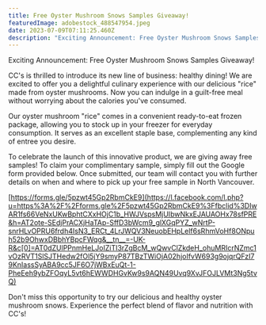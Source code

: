 ```yaml
---
title: Free Oyster Mushroom Snows Samples Giveaway!
featuredImage: adobestock_488547954.jpeg
date: 2023-07-09T07:11:25.460Z
description: "Exciting Announcement: Free Oyster Mushroom Snows Samples Giveaway!"
---
```

<!--StartFragment-->

Exciting Announcement: Free Oyster Mushroom Snows Samples Giveaway!

CC's is thrilled to introduce its new line of business: healthy dining! We are excited to offer you a delightful culinary experience with our delicious "rice" made from oyster mushrooms. Now you can indulge in a guilt-free meal without worrying about the calories you've consumed.

Our oyster mushroom "rice" comes in a convenient ready-to-eat frozen package, allowing you to stock up in your freezer for everyday [](<>)consumption. It serves as an excellent staple base, complementing any kind of entree you desire.

To celebrate the launch of this innovative product, we are giving away free samples! To claim your complimentary sample, simply fill out the Google form provided below. Once submitted, our team will contact you with further details on when and where to pick up your free sample in North Vancouver.

[https://forms.gle/5pzwt45Gp2RbmCkE9](https://l.facebook.com/l.php?u=https%3A%2F%2Fforms.gle%2F5pzwt45Gp2RbmCkE9%3Ffbclid%3DIwAR1fs66VeNxUKwBphtCXxHOjC1b_HWJVspsMjUIbwNkxEJAUAOHx78sfPRE&h=AT2ote-SEdjPrACXjHaTAp-SffD3bWcm9_glXGqPYZ_wNrtP-snrHLvOPRU6frdh4IsN3_ERCt_4LrJWQV3NeuobEHpLelf6sRhmVoHf8ONpuh52b9OhwxDBbhYBpcFWqg&__tn__=-UK-R&c[0]=AT0dZUlPPnmHeLJoIZiTI3rZgBcM_wQwvClZkdeH_ohuMRIcrNZmc1vOzRVT1SlSJTHedw2fOl5jY9smyP87TBzTWiOjA02hjoIfvW693g9ojqrQFzI79KnIassSyABA9cc5JF6O7jWBxEuQt-1-PheEeh9ybZFOqyL5vt6hEWWDHGvKw9s9AQN49Uvq9XvJFOJLVMt3Ng5tvQ)

Don't miss this opportunity to try our delicious and healthy oyster mushroom snows. Experience the perfect blend of flavor and nutrition with CC's!

<!--EndFragment-->